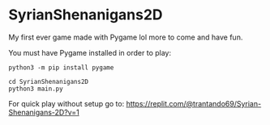 # SyrianShenanigans2D
My first ever game made with Pygame lol more to come and have fun.

You must have Pygame installed in order to play:
```
python3 -m pip install pygame
```

```git clone https://github.com/Tr4nt420/SyrianShenanigans2D
cd SyrianShenanigans2D
python3 main.py
```

For quick play without setup go to: https://replit.com/@trantando69/Syrian-Shenanigans-2D?v=1
